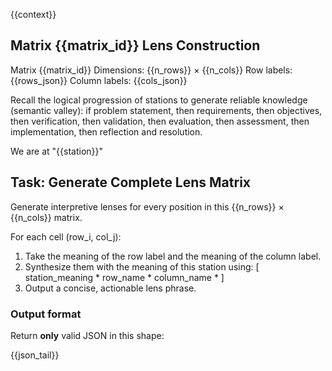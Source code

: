{{context}}

## Matrix {{matrix_id}} Lens Construction
Matrix {{matrix_id}}
Dimensions: {{n_rows}} × {{n_cols}} 
Row labels: {{rows_json}}
Column labels: {{cols_json}}

Recall the logical progression of stations to generate reliable knowledge (semantic valley): if problem statement, then requirements, then objectives, then verification, then validation, then evaluation, then assessment, then implementation, then reflection and resolution.

We are at "{{station}}"

## Task: Generate Complete Lens Matrix

Generate interpretive lenses for every position in this {{n_rows}} × {{n_cols}} matrix.

For each cell (row_i, col_j):
1) Take the meaning of the row label and the meaning of the column label.
2) Synthesize them with the meaning of this station using:
   [ station_meaning * row_name * column_name * ]
3) Output a concise, actionable lens phrase.

### Output format
Return **only** valid JSON in this shape:

{{json_tail}}